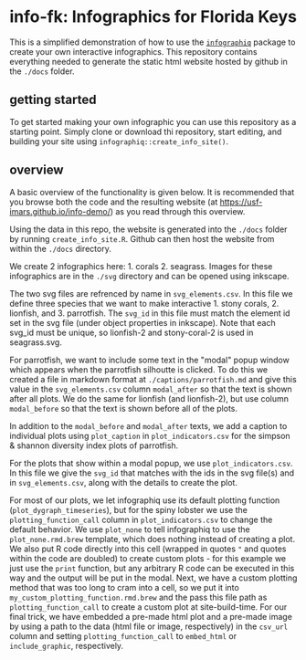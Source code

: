 # info-fk: Infographics for Florida Keys

This is a simplified demonstration of how to use the [`infographiq`](https://github.com/marinebon/infographiq) package to create your own interactive infographics. This repository contains everything needed to generate the static html website hosted by github in the `./docs` folder.

## getting started

To get started making your own infographic you can use this repository as a starting point. Simply clone or download thi repository, start editing, and building your site using `infographiq::create_info_site()`.

## overview

A basic overview of the functionality is given below. It is recommended that you browse both the code and the resulting website (at https://usf-imars.github.io/info-demo/) as you read through this overview.

Using the data in this repo, the website is generated into the `./docs` folder by running `create_info_site.R`. Github can then host the website from within the `./docs` directory.

We create 2 infographics here: 1. corals 2. seagrass. Images for these infographics are in the `./svg` directory and can be opened using inkscape.

The two svg files are refrenced by name in `svg_elements.csv`. In this file we define three species that we want to make interactive 1. stony corals, 2. lionfish, and 3. parrotfish. The `svg_id` in this file must match the element id set in the svg file (under object properties in inkscape). Note that each svg_id must be unique, so lionfish-2 and stony-coral-2 is used in seagrass.svg.

For parrotfish, we want to include some text in the "modal" popup window which appears when the parrotfish silhoutte is clicked. To do this we created a file in markdown format at `./captions/parrotfish.md` and give this value in the `svg_elements.csv` column `modal_after` so that the text is shown after all plots. We do the same for lionfish (and lionfish-2), but use column `modal_before` so that the text is shown before all of the plots.

In addition to the `modal_before` and `modal_after` texts, we add a caption to individual plots using `plot_caption` in `plot_indicators.csv` for the simpson & shannon diversity index plots of parrotfish.

For the plots that show within a modal popup, we use `plot_indicators.csv`. In this file we give the `svg_id` that matches with the ids in the svg file(s) and in `svg_elements.csv`, along with the details to create the plot.

For most of our plots, we let infographiq use its default plotting function (`plot_dygraph_timeseries`), but for the spiny lobster we use the `plotting_function_call` column in `plot_indicators.csv` to change the default behavior.
We use `plot_none` to tell infographiq to use the `plot_none.rmd.brew` template, which does nothing instead of creating a plot.
We also put R code directly into this cell (wrapped in quotes `"` and quotes within the code are doubled) to create custom plots - for this example we just use the `print` function, but any arbitrary R code can be executed in this way and the output will be put in the modal.
Next, we have a custom plotting method that was too long to cram into a cell, so we put it into `my_custom_plotting_function.rmd.brew` and the pass this file path as `plotting_function_call` to create a custom plot at site-build-time.
For our final trick, we have embedded a pre-made html plot and a pre-made image by using a path to the data (html file or image, respectively) in the `csv_url` column and setting `plotting_function_call` to `embed_html` or `include_graphic`, respectively.
